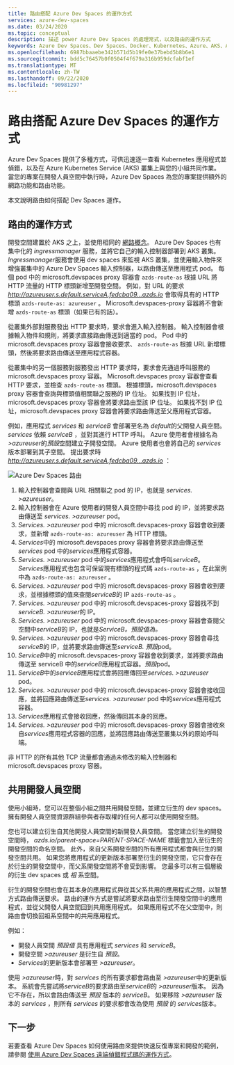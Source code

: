 ```yaml
---
title: 路由搭配 Azure Dev Spaces 的運作方式
services: azure-dev-spaces
ms.date: 03/24/2020
ms.topic: conceptual
description: 描述 power Azure Dev Spaces 的處理常式，以及路由的運作方式
keywords: Azure Dev Spaces、Dev Spaces、Docker、Kubernetes、Azure、AKS、Azure Kubernetes Service、容器
ms.openlocfilehash: 6987bbaaebe342b571d5b19fe0e37bebd5b8b6e1
ms.sourcegitcommit: bdd5c76457b0f0504f4f679a316b959dcfabf1ef
ms.translationtype: MT
ms.contentlocale: zh-TW
ms.lasthandoff: 09/22/2020
ms.locfileid: "90981297"
---
```

# <a name="how-routing-works-with-azure-dev-spaces"></a>路由搭配 Azure Dev Spaces 的運作方式

Azure Dev Spaces 提供了多種方式，可供迅速逐一查看 Kubernetes 應用程式並偵錯，以及在 Azure Kubernetes Service (AKS) 叢集上與您的小組共同作業。 當您的專案在開發人員空間中執行時，Azure Dev Spaces 為您的專案提供額外的網路功能和路由功能。

本文說明路由如何搭配 Dev Spaces 運作。

## <a name="how-routing-works"></a>路由的運作方式

開發空間建置於 AKS 之上，並使用相同的 [網路概念](../aks/concepts-network.md)。 Azure Dev Spaces 也有集中化的 *ingressmanager* 服務，並將它自己的輸入控制器部署到 AKS 叢集。 *Ingressmanager*服務會使用 dev spaces 來監視 AKS 叢集，並使用輸入物件來增強叢集中的 Azure Dev Spaces 輸入控制器，以路由傳送至應用程式 pod。 每個 pod 中的 microsoft.devspaces proxy 容器會 `azds-route-as` 根據 URL 將 HTTP 流量的 HTTP 標頭新增至開發空間。 例如，對 URL 的要求 *http://azureuser.s.default.serviceA.fedcba09...azds.io* 會取得具有的 HTTP 標頭 `azds-route-as: azureuser` 。 Microsoft.devspaces-proxy 容器將不會新增 `azds-route-as` 標頭（如果已有的話）。

從叢集外部對服務發出 HTTP 要求時，要求會進入輸入控制器。 輸入控制器會根據輸入物件和規則，將要求直接路由傳送到適當的 pod。 Pod 中的 microsoft.devspaces proxy 容器會接收要求、 `azds-route-as` 根據 URL 新增標頭，然後將要求路由傳送至應用程式容器。

從叢集中的另一個服務對服務發出 HTTP 要求時，要求會先通過呼叫服務的 microsoft.devspaces proxy 容器。 Microsoft.devspaces proxy 容器會查看 HTTP 要求，並檢查 `azds-route-as` 標頭。 根據標頭，microsoft.devspaces proxy 容器會查詢與標頭值相關聯之服務的 IP 位址。 如果找到 IP 位址，microsoft.devspaces proxy 容器會將要求路由至該 IP 位址。 如果找不到 IP 位址，microsoft.devspaces proxy 容器會將要求路由傳送至父應用程式容器。

例如，應用程式 *services* 和 *serviceB* 會部署至名為 *default*的父開發人員空間。 *services* 依賴 *serviceB* ，並對其進行 HTTP 呼叫。 Azure 使用者會根據名為 *>azureuser*的*預設*空間建立子開發空間。 Azure 使用者也會將自己的 *services* 版本部署到其子空間。 提出要求時 *http://azureuser.s.default.serviceA.fedcba09...azds.io* ：

![Azure Dev Spaces 路由](media/how-dev-spaces-works/routing.svg)

1. 輸入控制器會查閱與 URL 相關聯之 pod 的 IP，也就是 *services. >azureuser*。
1. 輸入控制器會在 Azure 使用者的開發人員空間中尋找 pod 的 IP，並將要求路由傳送至 *services. >azureuser* pod。
1. *Services. >azureuser* pod 中的 microsoft.devspaces-proxy 容器會收到要求，並新增 `azds-route-as: azureuser` 為 HTTP 標頭。
1. *Services*中的 microsoft.devspaces proxy 容器會將要求路由傳送至*services* pod 中的*services*應用程式容器。
1. *Services. >azureuser* pod 中的*services*應用程式會呼叫*serviceB*。 *Services*應用程式也包含可保留現有標頭的程式碼 `azds-route-as` ，在此案例中為 `azds-route-as: azureuser` 。
1. *Services. >azureuser* pod 中的 microsoft.devspaces-proxy 容器會收到要求，並根據標頭的值來查閱*serviceB*的 IP `azds-route-as` 。
1. *Services. >azureuser* pod 中的 microsoft.devspaces-proxy 容器找不到*serviceB. >azureuser*的 IP。
1. *Services. >azureuser* pod 中的 microsoft.devspaces-proxy 容器會查閱父空間中*serviceB*的 IP，也就是*ServiceB。預設值為。*
1. *Services. >azureuser* pod 中的 microsoft.devspaces-proxy 容器會尋找*serviceB*的 IP，並將要求路由傳送至*serviceB. 預設*pod。
1. *ServiceB*中的 microsoft.devspaces-proxy 容器會收到要求，並將要求路由傳送至 serviceB 中的*serviceB*應用程式容器。*預設*pod。
1. *ServiceB*中的*serviceB*應用程式會將回應傳回至*services. >azureuser* pod。
1. *Services. >azureuser* pod 中的 microsoft.devspaces-proxy 容器會接收回應，並將回應路由傳送至*services. >azureuser* pod 中的*services*應用程式容器。
1. *Services*應用程式會接收回應，然後傳回其本身的回應。
1. *Services. >azureuser* pod 中的 microsoft.devspaces-proxy 容器會接收來自*services*應用程式容器的回應，並將回應路由傳送至叢集以外的原始呼叫端。

非 HTTP 的所有其他 TCP 流量都會通過未修改的輸入控制器和 microsoft.devspaces proxy 容器。

## <a name="sharing-a-dev-space"></a>共用開發人員空間

使用小組時，您可以在整個小組之間共用開發空間，並建立衍生的 dev spaces。 擁有開發人員空間資源群組參與者存取權的任何人都可以使用開發空間。

您也可以建立衍生自其他開發人員空間的新開發人員空間。 當您建立衍生的開發空間時， *azds.io/parent-space=PARENT-SPACE-NAME* 標籤會加入至衍生的開發空間的命名空間。 此外，來自父系開發空間的所有應用程式都會與衍生的開發空間共用。 如果您將應用程式的更新版本部署至衍生的開發空間，它只會存在於衍生的開發空間中，而父系開發空間將不會受到影響。 您最多可以有三個層級的衍生 dev spaces 或 *祖* 系空間。

衍生的開發空間也會在其本身的應用程式與從其父系共用的應用程式之間，以智慧方式路由傳送要求。 路由的運作方式是嘗試將要求路由至衍生開發空間中的應用程式，並從父開發人員空間回到共用應用程式。 如果應用程式不在父空間中，則路由會切換回祖系空間中的共用應用程式。

例如：
* 開發人員空間 *預設值* 具有應用程式 *services* 和 *serviceB*。
* 開發空間 *>azureuser* 是衍生自 *預設*。
* *Services*的更新版本會部署至 *>azureuser*。

使用 *>azureuser*時，對 *services* 的所有要求都會路由至 *>azureuser*中的更新版本。 系統會先嘗試將*serviceB*的要求路由至*serviceB*的 *>azureuser*版本。 因為它不存在，所以會路由傳送至 *預設* 版本的 *serviceB*。 如果移除 *>azureuser* 版本的 *services* ，則所有 *services* 的要求都會改為使用 *預設* 的 *services*版本。

## <a name="next-steps"></a>下一步

若要查看 Azure Dev Spaces 如何使用路由來提供快速反復專案和開發的範例，請參閱 [使用 Azure Dev Spaces 遠端偵錯程式碼的運作方式][how-it-works-remote-debugging]。


[how-it-works-remote-debugging]: how-dev-spaces-works-remote-debugging.md